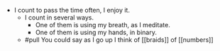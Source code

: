 - I count to pass the time often, I enjoy it.
  - I count in several ways.
    - One of them is using my breath, as I meditate.
    - One of them is using my hands, in binary.
  - #pull You could say as I go up I think of [[braids]] of [[numbers]]
